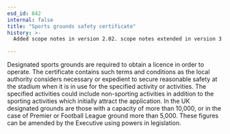 ```yaml
---
esd_id: 842
internal: false
title: "Sports grounds safety certificate"
history: >-
  Added scope notes in version 2.02. scope notes extended in version 3.00 to provide additional detail. Term name changed from 'Licence - sports ground' to 'Licences - sports grounds' in version 3.00.. Name changed to 'Sports ground licence' in version 4.00.

---
```


Designated sports grounds are required to obtain a licence in order to operate. The certificate contains such terms and conditions as the local authority considers necessary or expedient to secure reasonable safety at the stadium when it is in use for the specified activity or activities. The specified activities could include non-sporting activities in addition to the sporting activities which initially attract the application.
In the UK designated grounds are those with a capacity of more than 10,000, or in the case of Premier or Football League ground more than 5,000. These figures can be amended by the Executive using powers in legislation.

